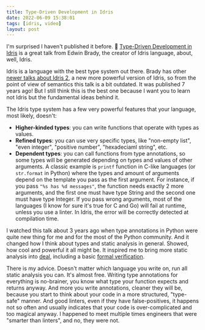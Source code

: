 ```yaml
---
title: Type-Driven Development in Idris
date: 2022-06-09 15:38:01
tags: [idris, video]
layout: post
---
```


I'm surprised I haven't published it before. 🎥 [Type-Driven Development in Idris](https://youtu.be/X36ye-1x_HQ) is a great talk from Edwin Brady, the creator of Idris language, about, well, Idris.

Idris is a language with the best type system out there. Brady has other [newer talks about Idris 2](https://youtu.be/DRq2NgeFcO0), a new more powerful version of Idris, so from the point of view of semantics this talk is a bit outdated. It was published 7 years ago! But I still think this is the best one because I want you to learn not Idris but the fundamental ideas behind it.

The Idris type system has a few very powerful features that your language, most likely, doesn't:

+ **Higher-kinded types**: you can write functions that operate with types as values.
+ **Refined types**: you can use very specific types, like "non-empty list", "even integer", "positive number", "hexadeciaml string", etc.
+ **Dependent types**: you can call functions from type annotations, so some types will be generated depending on types and values of other arguments. A classic example is `printf` function in C-like languages (or `str.format` in Python) where the types and amount of arguments depend on the template you pass as the first argument. For instance, if you pass `"%s has %d messages"`, the function needs exactly 2 more arguments, and the first one must have type String and the second one must have type Integer. If you pass wrong arguments, most of the languages (I know for sure it's true for C and Go) will fail at runtime, unless you use a linter. In Idris, the error will be correctly detected at compilation time.

I watched this talk about 3 years ago when type annotations in Python were quite new thing for me and for the most of the Python community. And it changed how I think about types and static analysis in general. Showed, how cool and powerful it all might be. It inspired me to bring more static analysis into [deal](https://github.com/life4/deal), including a basic [formal verification](https://deal.readthedocs.io/basic/verification.html).

There is my advice. Doesn't matter which language you write on, run all static analysis you can. It's almost free. Writing type annotations for everything is no-brainer, you know what type your function expects and returns anyway. And more you write annotations, cleaner they will be, because you start to think about your code in a more structured, "type-safe" manner. And good linters, even if they have false-positives, it happens not so often and usually indicates that your code is over-complicated and too magical anyway. I happened to meet multiple times engineers that were "smarter than linters", and no, they were not.
